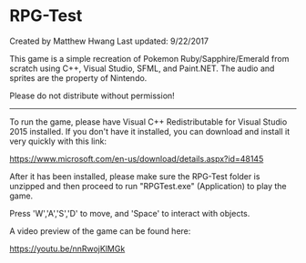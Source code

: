 # RPG-Test
Created by Matthew Hwang Last updated: 9/22/2017

This game is a simple recreation of Pokemon Ruby/Sapphire/Emerald from scratch using C++, Visual Studio, SFML, and Paint.NET.
The audio and sprites are the property of Nintendo.

Please do not distribute without permission!

--------------

To run the game, please have Visual C++ Redistributable for Visual Studio 2015 installed. If you don't have it installed, you can download and install it very quickly with this link:

https://www.microsoft.com/en-us/download/details.aspx?id=48145

After it has been installed, please make sure the RPG-Test folder is unzipped and then proceed to run "RPGTest.exe" (Application) to play the game.

Press 'W','A','S','D' to move, and 'Space' to interact with objects.

A video preview of the game can be found here:

https://youtu.be/nnRwojKlMGk
